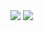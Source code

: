 <img src="https://komarev.com/ghpvc/?username=l1l2l3l4l5&color=0094ff">
<img src="https://github-readme-stats.vercel.app/api/top-langs/?username=l1l2l3l4l5&theme=&show_icons=true&title_color=0094ff&icon_color=vb2acf&text_color=ffffff&bg_color=0c0c0c&langs_count=4?exclude_repo=&layout=compact">
